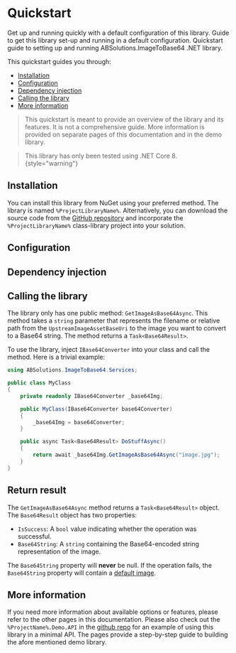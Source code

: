 # Quickstart

<link-summary>Get up and running quickly with a default configuration of this library.</link-summary>
<card-summary>Guide to get this library set-up and running in a default configuration.</card-summary>
<web-summary>Quickstart guide to setting up and running ABSolutions.ImageToBase64 .NET library.</web-summary>

This quickstart guides you through:

- <a href="#installation" summary="Installing the NuGet package">Installation</a>
- <a href="#configuration" summary="Configuration options">Configuration</a>
- <a href="#dependency-injection" summary="Use this library via dependency injection">Dependency injection</a>
- <a href="#calling-the-library" summary="How to call this library in your code">Calling the library</a>
- <a href="#more-information" summary="Get more in-depth information about this library">More information</a>

> This quickstart is meant to provide an overview of the library and its features. It is not a comprehensive guide. More
> information is provided on separate pages of this documentation and in the demo library.

> This library has only been tested using .NET Core 8.
> {style="warning"}

## Installation

You can install this library from NuGet using your preferred method. The library is named `%ProjectLibraryName%`.
Alternatively, you can download the source code from the [GitHub repository](%GitRepo%) and incorporate the
`%ProjectLibraryName%` class-library project into your solution.

## Configuration

<include from="Shared_Snippets.topic" element-id="LibraryConfigTableWithNotes"/>

## Dependency injection

<include from="Shared_Snippets.topic" element-id="LibraryDI"/>

## Calling the library

The library only has one public method: `GetImageAsBase64Async`. This method takes a `string` parameter that
represents the filename or relative path from the `UpstreamImageAssetBaseUri` to the image you want to
convert to a Base64 string. The method returns a `Task<Base64Result>`.

To use the library, inject `IBase64Converter` into your class and call the method. Here is a trivial example:

```c#
using ABSolutions.ImageToBase64.Services;

public class MyClass
{
    private readonly IBase64Converter _base64Img;

    public MyClass(IBase64Converter base64Converter)
    {
        _base64Img = base64Converter;
    }

    public async Task<Base64Result> DoStuffAsync()
    {
        return await _base64Img.GetImageAsBase64Async("image.jpg");
    }
}
```

## Return result

The `GetImageAsBase64Async` method returns a `Task<Base64Result>` object. The `Base64Result` object has two
properties:

- `IsSuccess`: A `bool` value indicating whether the operation was successful.
- `Base64String`: A `string` containing the Base64-encoded string representation of the image.

The `Base64String` property will **never** be null. If the operation fails, the `Base64String` property will contain a
[default image](Library_Calling-the-library.md#default-return).

## More information

If you need more information about available options or features, please refer to the other pages in this documentation.
Please also check out the `%ProjectName%.Demo.API` in the [github repo](%GitRepo%) for an example of using this library
in a minimal API. The [](Library_Build-a-demo-api.md) pages provide a step-by-step guide to building the afore mentioned
demo library.